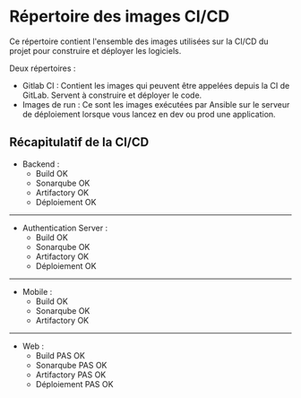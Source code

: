 # Répertoire des images CI/CD

Ce répertoire contient l'ensemble des images utilisées sur la CI/CD du projet pour construire et déployer les logiciels.

Deux répertoires :
* Gitlab CI : Contient les images qui peuvent être appelées depuis la CI de GitLab. Servent à construire et déployer le code.
* Images de run : Ce sont les images exécutées par Ansible sur le serveur de déploiement lorsque vous lancez en dev ou prod une application.


## Récapitulatif de la CI/CD 

* Backend :
  * Build OK
  * Sonarqube OK
  * Artifactory OK
  * Déploiement OK

---

* Authentication Server :
  * Build OK
  * Sonarqube OK
  * Artifactory OK
  * Déploiement OK

---

* Mobile :
  * Build OK
  * Sonarqube OK
  * Artifactory OK

---

* Web :
  * Build PAS OK
  * Sonarqube PAS OK
  * Artifactory PAS OK
  * Déploiement PAS OK